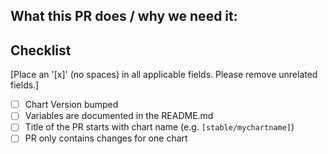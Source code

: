 ## What this PR does / why we need it:

## Checklist
[Place an '[x]' (no spaces) in all applicable fields. Please remove unrelated fields.]
- [ ] Chart Version bumped
- [ ] Variables are documented in the README.md
- [ ] Title of the PR starts with chart name (e.g. `[stable/mychartname]`)
- [ ] PR only contains changes for one chart
